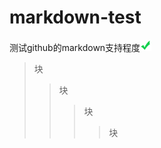 # markdown-test
测试github的markdown支持程度<img src="readme/right24x24.png" style="width:18px;height:18px;"/>

> 块
>> 块
>>> 块
>>>> 块